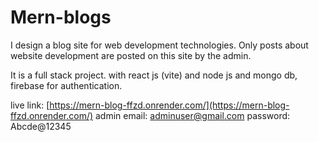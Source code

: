 # Mern-blogs
I design a blog site for web development technologies. Only posts about website development are posted on this site by the admin. 

It is a full stack project. with react js (vite) and node js and mongo db, firebase for authentication. 

live link: [https://mern-blog-ffzd.onrender.com/](https://mern-blog-ffzd.onrender.com/)
admin email: adminuser@gmail.com
password: Abcde@12345
